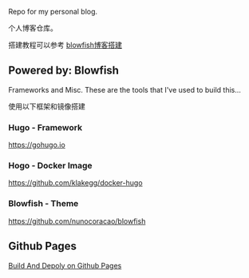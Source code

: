 

Repo for my personal blog.

个人博客仓库。

搭建教程可以参考 [blowfish博客搭建](content/articels/2022-12-09/index.md)

## Powered by: Blowfish

Frameworks and Misc.
These are the tools that I've used to build this...

使用以下框架和镜像搭建

### Hugo - Framework
https://gohugo.io

### Hogo - Docker Image
https://github.com/klakegg/docker-hugo

### Blowfish - Theme
https://github.com/nunocoracao/blowfish

## Github Pages
[Build And Depoly on Github Pages](https://gohugo.io/hosting-and-deployment/hosting-on-github/)
